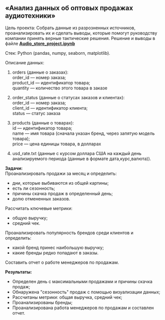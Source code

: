 ## «Анализ данных об оптовых продажах аудиотехники»

Цель проекта:
Cобрать данные из разрозненных источников, проанализировать их и сделать выводы, которые помогут руководству компании принять верные тактические решения.
Решение и выводы в файле **[Audio_store_project.ipynb](Audio_store_project.ipynb)**

Стек:
Python (pandas, numpy, seaborn, matplotlib).

Описание данных:
1. orders (данные о заказах):  
order_id — номер заказа;  
product_id — идентификатор товара;  
quantity — количество этого товара в заказе  

2. order_status (данные о статусах заказов и клиентах):    
order_id — номер заказа;  
client_id — идентификатор клиента;  
status — статус заказа  

3. products (данные о товарах):    
id — идентификатор товара;  
name — имя товара (сначала указан бренд, через запятую модель товара);  
price — цена единицы товара, в долларах  

4. usd_rate.txt (данные с курсом доллара США на каждый день анализируемого периода (данные в формате дата,курс,валюта)).

**Задачи:**  
Проанализировать продажи за месяц и определить:
- дни, которые выбиваются из общей картины;
- есть ли сезонность;
- причины скачка продаж в определенный день;
- долю отмененных заказов.

Рассчитать ключевые метрики:
- общую выручку;
- средний чек.
  
Проанализировать популярность брендов среди клиентов и определить:
- какой бренд принес наибольшую выручку;
- какие бренды редко попадают в заказы.
  
Составить отчет о работе менеджеров по продажам.

**Результаты:**  
- Определен день с максимальными продажами и причины скачка продаж;  
- Обнаружена "сезонность" продаж с помощью визуализации данных;  
- Рассчитаны метрики: общая выручка, средний чек;
- Проанализированы бренды;
- Проанализирована работа менеджеров по продажам и составлен отчет.  
